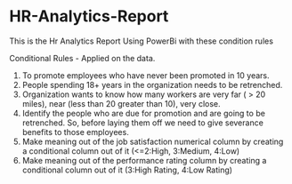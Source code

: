 # HR-Analytics-Report

This is the Hr Analytics Report Using PowerBi with these condition rules

Conditional Rules - Applied on the data.
1) To promote employees who have never been promoted in 10 years. 
2) People spending 18+ years in the organization needs to be retrenched.
3) Organization wants to know how many workers are very far ( > 20 miles), near (less than 20 greater than 10), very close.
4) Identify the people who are due for promotion and are going to be retrenched. So, before laying them off we need to give severance benefits to those employees.
5) Make meaning out of the job satisfaction numerical column by creating a conditional column out of it (<=2:High, 3:Medium, 4:Low)
6) Make meaning out of the performance rating column by creating a conditional column out of it (3:High Rating, 4:Low Rating)
